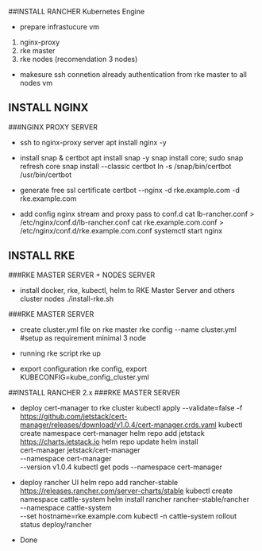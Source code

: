##INSTALL RANCHER Kubernetes Engine

- prepare infrastucure vm
1. nginx-proxy
2. rke master
3. rke nodes (recomendation 3 nodes)

- makesure ssh connetion already authentication from rke master to all nodes vm

## INSTALL NGINX
###NGINX PROXY SERVER
- ssh to nginx-proxy server
apt install nginx -y

- install snap & certbot
apt install snap -y
snap install core; sudo snap refresh core
snap install --classic certbot
ln -s /snap/bin/certbot /usr/bin/certbot

- generate free ssl certificate
certbot --nginx -d rke.example.com -d rke.example.com


- add config nginx stream and proxy pass to conf.d
cat lb-rancher.conf > /etc/nginx/conf.d/lb-rancher.conf
cat rke.example.com.conf > /etc/nginx/conf.d/rke.example.com.conf
systemctl start nginx

## INSTALL RKE
###RKE MASTER SERVER + NODES SERVER
- install docker, rke, kubectl, helm to RKE Master Server and others cluster nodes
./install-rke.sh

###RKE MASTER SERVER
- create cluster.yml file on rke master
rke config --name cluster.yml
#setup as requirement minimal 3 node

- running rke script
rke up

- export configuration rke config, 
export KUBECONFIG=kube_config_cluster.yml


##INSTALL RANCHER 2.x
###RKE MASTER SERVER
- deploy cert-manager to rke cluster
kubectl apply --validate=false -f https://github.com/jetstack/cert-manager/releases/download/v1.0.4/cert-manager.crds.yaml
kubectl create namespace cert-manager
helm repo add jetstack https://charts.jetstack.io
helm repo update
helm install \
  cert-manager jetstack/cert-manager \
  --namespace cert-manager \
  --version v1.0.4
kubectl get pods --namespace cert-manager


- deploy rancher UI
helm repo add rancher-stable https://releases.rancher.com/server-charts/stable
kubectl create namespace cattle-system
helm install rancher rancher-stable/rancher \
  --namespace cattle-system \
  --set hostname=rke.example.com
kubectl -n cattle-system rollout status deploy/rancher

- Done




